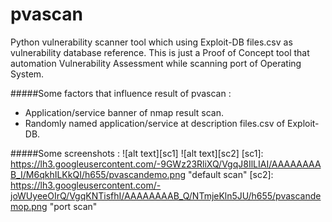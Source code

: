 # pvascan
Python vulnerability scanner tool which using Exploit-DB files.csv as vulnerability database reference. This is just a Proof of Concept tool that automation Vulnerability Assessment while scanning port of Operating System.

#####Some factors that influence result of pvascan :
* Application/service banner of nmap result scan.
* Randomly named application/service at description files.csv of Exploit-DB.

#####Some screenshots :
![alt text][sc1]
![alt text][sc2]
[sc1]: https://lh3.googleusercontent.com/-9GWz23RliXQ/VgqJ8IlLIAI/AAAAAAAAB_I/M6qkhILKkQI/h655/pvascandemo.png "default scan"
[sc2]: https://lh3.googleusercontent.com/-joWUyeeOIrQ/VgqKNTisfhI/AAAAAAAAB_Q/NTmjeKln5JU/h655/pvascandemop.png "port scan"
